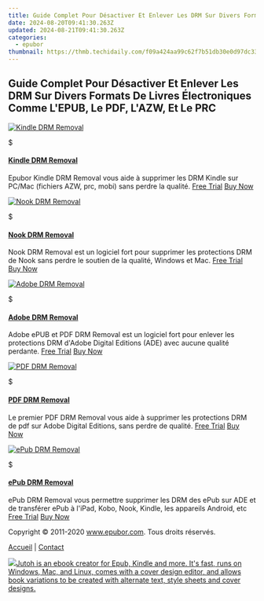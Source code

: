 ```yaml
---
title: Guide Complet Pour Désactiver Et Enlever Les DRM Sur Divers Formats De Livres Électroniques Comme L'EPUB, Le PDF, L'AZW, Et Le PRC
date: 2024-08-20T09:41:30.263Z
updated: 2024-08-21T09:41:30.263Z
categories:
  - epubor
thumbnail: https://thmb.techidaily.com/f09a424aa99c62f7b51db30e0d97dc33c8611de88afaf819d747680f631cd289.jpg
---
```


## Guide Complet Pour Désactiver Et Enlever Les DRM Sur Divers Formats De Livres Électroniques Comme L'EPUB, Le PDF, L'AZW, Et Le PRC

[![Kindle DRM Removal](https://www.epubor.com/images/remote/D4/1D/D41D8C_D41D8C_KindleDrmRemoval-box.jpg)](https://tools.techidaily.com/epubor/products/)

$

#### [Kindle DRM Removal](https://tools.techidaily.com/epubor/products/)

Epubor Kindle DRM Removal vous aide à supprimer les DRM Kindle sur PC/Mac (fichiers AZW, prc, mobi) sans perdre la qualité. [Free Trial](https://tools.techidaily.com/epubor/products/) [Buy Now](https://tools.techidaily.com/epubor/products/) 

[![Nook DRM Removal](https://www.epubor.com/images/remote/D4/1D/D41D8C_D41D8C_NookDrmRemoval.jpg)](https://tools.techidaily.com/epubor/nook-drm-removal/)

$

#### [Nook DRM Removal](https://tools.techidaily.com/epubor/nook-drm-removal/)

Nook DRM Removal est un logiciel fort pour supprimer les protections DRM de Nook sans perdre le soutien de la qualité, Windows et Mac. [Free Trial](https://tools.techidaily.com/epubor/nook-drm-removal/) [Buy Now](https://tools.techidaily.com/epubor/nook-drm-removal/) 

[![Adobe DRM Removal](https://www.epubor.com/images/remote/D4/1D/D41D8C_D41D8C_adobedrmremoval-box.jpg)](https://tools.techidaily.com/epubor/products/)

$

#### [Adobe DRM Removal](https://tools.techidaily.com/epubor/products/)

Adobe ePUB et PDF DRM Removal est un logiciel fort pour enlever les protections DRM d'Adobe Digital Editions (ADE) avec aucune qualité perdante. [Free Trial](https://tools.techidaily.com/epubor/products/) [Buy Now](https://tools.techidaily.com/epubor/products/) 

[![PDF DRM Removal](https://www.epubor.com/images/remote/D4/1D/D41D8C_D41D8C_PdfDrmRemoval-box.jpg)](https://tools.techidaily.com/epubor/products/)

$

#### [PDF DRM Removal](https://tools.techidaily.com/epubor/products/)

Le premier PDF DRM Removal vous aide à supprimer les protections DRM de pdf sur Adobe Digital Editions, sans perdre de qualité. [Free Trial](https://tools.techidaily.com/epubor/products/) [Buy Now](https://tools.techidaily.com/epubor/products/) 

[![ePub DRM Removal](https://www.epubor.com/images/remote/D4/1D/D41D8C_D41D8C_drmtool.jpg)](https://tools.techidaily.com/epubor/products/)

$

#### [ePub DRM Removal](https://tools.techidaily.com/epubor/products/)

ePub DRM Removal vous permettre supprimer les DRM des ePub sur ADE et de transférer ePub à l'iPad, Kobo, Nook, Kindle, les appareils Android, etc [Free Trial](https://tools.techidaily.com/epubor/products/) [Buy Now](https://tools.techidaily.com/epubor/products/) 

Copyright © 2011-2020 www.epubor.com. Tous droits réservés. 

[Accueil](http://www.epubor.com/fr/) | [Contact](http://www.epubor.com/fr/mailto:support@epubor.com)

<ins class="adsbygoogle"
     style="display:block"
     data-ad-format="autorelaxed"
     data-ad-client="ca-pub-7571918770474297"
     data-ad-slot="1223367746"></ins>



<ins class="adsbygoogle"
     style="display:block"
     data-ad-client="ca-pub-7571918770474297"
     data-ad-slot="8358498916"
     data-ad-format="auto"
     data-full-width-responsive="true"></ins>

<!-- affiliate ads begin -->
<a href="https://secure.2checkout.com/order/checkout.php?PRODS=4694919&QTY=1&AFFILIATE=108875&CART=1"><img src="https://secure.avangate.com/images/merchant/bccefcc1b1eee9eca3ae4f5c1a281482/products/jutoh-logo-1200x1600.jpg" border="0">Jutoh is an ebook creator for Epub, Kindle and more. It's fast, runs on Windows, Mac, and Linux, comes with a cover design editor, and allows book variations to be created with alternate text, style sheets and cover designs. </a>
<!-- affiliate ads end -->
